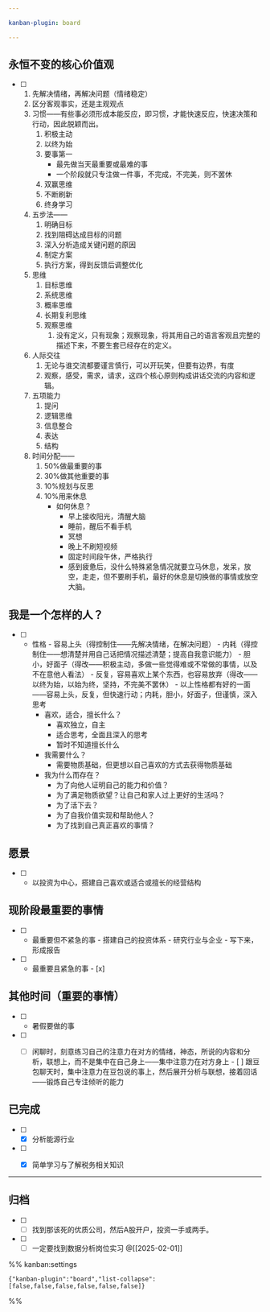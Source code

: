 ```yaml
---

kanban-plugin: board

---
```


## 永恒不变的核心价值观

- [ ] 1. 先解决情绪，再解决问题（情绪稳定）
	2. 区分客观事实，还是主观观点
	3. 习惯——有些事必须形成本能反应，即习惯，才能快速反应，快速决策和行动，因此脱颖而出。
		1. 积极主动
		2. 以终为始
		3. 要事第一
			- 最先做当天最重要或最难的事
			- 一个阶段就只专注做一件事，不完成，不完美，则不罢休
		4. 双赢思维
		5. 不断刷新
		6. 终身学习
	4. 五步法——
		1. 明确目标
		2. 找到阻碍达成目标的问题
		3. 深入分析造成关键问题的原因
		4. 制定方案
		5. 执行方案，得到反馈后调整优化
	5. 思维
		1. 目标思维
		2. 系统思维
		3. 概率思维
		4. 长期复利思维
		5. 观察思维
			1. 没有定义，只有现象；观察现象，将其用自己的语言客观且完整的描述下来，不要生套已经存在的定义。
	6. 人际交往
		1. 无论与谁交流都要谨言慎行，可以开玩笑，但要有边界，有度
		2. 观察，感受，需求，请求，这四个核心原则构成讲话交流的内容和逻辑。
	7. 五项能力
		1. 提问
		2. 逻辑思维
		3. 信息整合
		4. 表达
		5. 结构
	8. 时间分配——
		1. 50%做最重要的事
		2. 30%做其他重要的事
		3. 10%规划与反思
		4. 10%用来休息
			- 如何休息？
				- 早上接收阳光，清醒大脑
				- 睡前，醒后不看手机
				- 冥想
				- 晚上不刷短视频
				- 固定时间段午休，严格执行
				- 感到疲惫后，没什么特殊紧急情况就要立马休息，发呆，放空，走走，但不要刷手机，最好的休息是切换做的事情或放空大脑。


## 我是一个怎样的人？

- [ ] - 性格
		- 容易上头（得控制住——先解决情绪，在解决问题）
		- 内耗（得控制住——想清楚并用自己话把情况描述清楚；提高自我意识能力）
		- 胆小，好面子（得改——积极主动，多做一些觉得难或不常做的事情，以及不在意他人看法）
		- 反复，容易喜欢上某个东西，也容易放弃（得改——以终为始，以始为终，坚持，不完美不罢休）
			- 以上性格都有好的一面——容易上头，反复，但快速行动；内耗，胆小，好面子，但谨慎，深入思考
	- 喜欢，适合，擅长什么？
		- 喜欢独立，自主
		- 适合思考，全面且深入的思考
		- 暂时不知道擅长什么
	- 我需要什么？
		- 需要物质基础，但更想以自己喜欢的方式去获得物质基础
	- 我为什么而存在？
		- 为了向他人证明自己的能力和价值？
		- 为了满足物质欲望？让自己和家人过上更好的生活吗？
		- 为了活下去？
		- 为了自我价值实现和帮助他人？
		- 为了找到自己真正喜欢的事情？


## 愿景

- [ ] -  以投资为中心，搭建自己喜欢或适合或擅长的经营结构


## 现阶段最重要的事情

- [ ] - 最重要但不紧急的事
		- 搭建自己的投资体系
		- 研究行业与企业
			- 写下来，形成报告
- [ ] - 最重要且紧急的事
		- [x]


## 其他时间（重要的事情）

- [ ] - 暑假要做的事
- [ ] - [ ] 闲聊时，刻意练习自己的注意力在对方的情绪，神态，所说的内容和分析，联想上，而不是集中在自己身上——集中注意力在对方身上
		- [ ] 跟豆包聊天时，集中注意力在豆包说的事上，然后展开分析与联想，接着回话——锻炼自己专注倾听的能力


## 已完成

- [ ] - [x] 分析能源行业
- [ ] - [x] 简单学习与了解税务相关知识


***

## 归档

- [ ] - [ ] 找到那该死的优质公司，然后A股开户，投资一手或两手。
- [ ] - [ ] 一定要找到数据分析岗位实习
	@[[2025-02-01]]

%% kanban:settings
```
{"kanban-plugin":"board","list-collapse":[false,false,false,false,false,false]}
```
%%